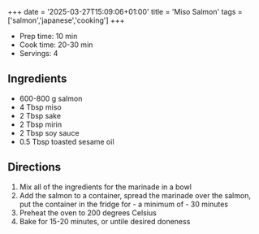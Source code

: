 +++
date = '2025-03-27T15:09:06+01:00'
title = 'Miso Salmon'
tags = ['salmon','japanese','cooking']
+++

- Prep time: 10 min
- Cook time: 20-30 min
- Servings: 4

## Ingredients
- 600-800 g salmon
- 4 Tbsp miso
- 2 Tbsp sake
- 2 Tbsp mirin
- 2 Tbsp soy sauce 
- 0.5 Tbsp toasted sesame oil

## Directions
1. Mix all of the ingredients for the marinade in a bowl
2. Add the salmon to a container, spread the marinade over the salmon, put the container in the fridge for - a minimum of - 30 minutes 
3. Preheat the oven to 200 degrees Celsius
4. Bake for 15-20 minutes, or untile desired doneness
